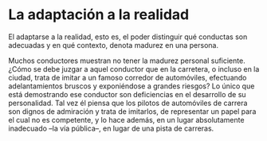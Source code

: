 # La adaptación a la realidad

El adaptarse a la realidad, esto es, el poder distinguir qué conductas son adecuadas y en qué contexto, denota madurez en una persona.

Muchos conductores muestran no tener la madurez personal suficiente. ¿Cómo se debe juzgar a aquel conductor que en la carretera, o incluso en la ciudad, trata de imitar a un famoso corredor de automóviles, efectuando adelantamientos bruscos y exponiéndose a grandes riesgos? Lo único que está demostrando ese conductor son deficiencias en el desarrollo de su personalidad. Tal vez él piensa que los pilotos de automóviles de carrera son dignos de admiración y trata de imitarlos, de representar un papel para el cual no es competente, y lo hace además, en un lugar absolutamente inadecuado –la vía pública–, en lugar de una pista de carreras.

